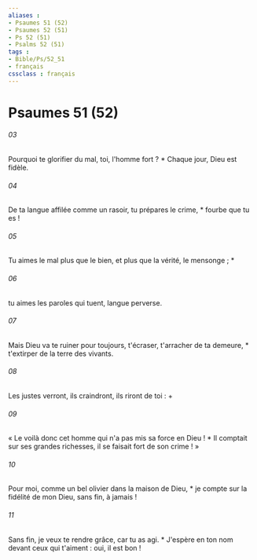```yaml
---
aliases : 
- Psaumes 51 (52)
- Psaumes 52 (51)
- Ps 52 (51)
- Psalms 52 (51)
tags : 
- Bible/Ps/52_51
- français
cssclass : français
---
```


# Psaumes 51 (52)

###### 03
Pourquoi te glorifier du mal, toi, l'homme fort ? * Chaque jour, Dieu est fidèle.
###### 04
De ta langue affilée comme un rasoir, tu prépares le crime, * fourbe que tu es !
###### 05
Tu aimes le mal plus que le bien, et plus que la vérité, le mensonge ; *
###### 06
tu aimes les paroles qui tuent, langue perverse.
###### 07
Mais Dieu va te ruiner pour toujours, t'écraser, t'arracher de ta demeure, * t'extirper de la terre des vivants.
###### 08
Les justes verront, ils craindront, ils riront de toi : +
###### 09
« Le voilà donc cet homme qui n'a pas mis sa force en Dieu ! * Il comptait sur ses grandes richesses, il se faisait fort de son crime ! »
###### 10
Pour moi, comme un bel olivier dans la maison de Dieu, * je compte sur la fidélité de mon Dieu, sans fin, à jamais !
###### 11
Sans fin, je veux te rendre grâce, car tu as agi. * J'espère en ton nom devant ceux qui t'aiment : oui, il est bon !
